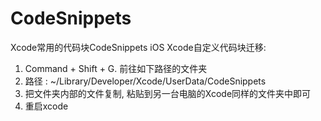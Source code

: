# CodeSnippets
Xcode常用的代码块CodeSnippets
iOS Xcode自定义代码块迁移:
1. Command + Shift + G. 前往如下路径的文件夹
2. 路径 : ~/Library/Developer/Xcode/UserData/CodeSnippets
3. 把文件夹内部的文件复制, 粘贴到另一台电脑的Xcode同样的文件夹中即可
4. 重启xcode
